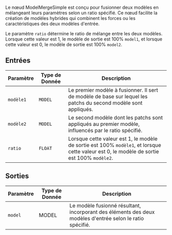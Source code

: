
Le nœud ModelMergeSimple est conçu pour fusionner deux modèles en mélangeant leurs paramètres selon un ratio spécifié. Ce nœud facilite la création de modèles hybrides qui combinent les forces ou les caractéristiques des deux modèles d'entrée.

Le paramètre `ratio` détermine le ratio de mélange entre les deux modèles. Lorsque cette valeur est 1, le modèle de sortie est 100% `model1`, et lorsque cette valeur est 0, le modèle de sortie est 100% `model2`.

## Entrées

| Paramètre | Type de Donnée | Description |
|-----------|-------------|-------------|
| `modèle1`  | `MODEL`     | Le premier modèle à fusionner. Il sert de modèle de base sur lequel les patchs du second modèle sont appliqués. |
| `modèle2`  | `MODEL`     | Le second modèle dont les patchs sont appliqués au premier modèle, influencés par le ratio spécifié. |
| `ratio`   | `FLOAT`     | Lorsque cette valeur est 1, le modèle de sortie est 100% `modèle1`, et lorsque cette valeur est 0, le modèle de sortie est 100% `modèle2`. |

## Sorties

| Paramètre | Type de Donnée | Description |
|-----------|-------------|-------------|
| `model`   | MODEL     | Le modèle fusionné résultant, incorporant des éléments des deux modèles d'entrée selon le ratio spécifié. |
